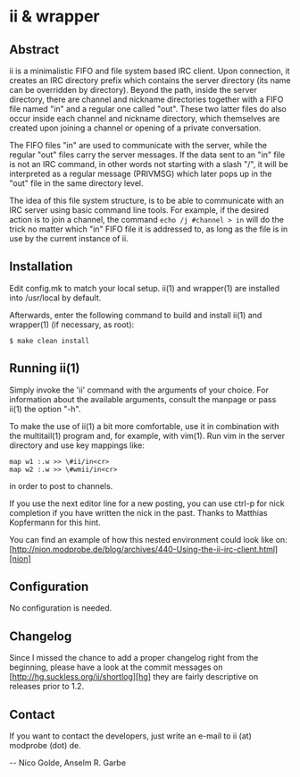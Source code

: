 ii & wrapper
============

Abstract
--------
ii is a minimalistic FIFO and file system based IRC client. Upon connection, it
creates an IRC directory prefix which contains the server directory (its name
can be overridden by directory). Beyond the path, inside the server directory,
there are channel and nickname directories together with a FIFO file named "in"
and a regular one called "out". These two latter files do also occur inside
each channel and nickname directory, which themselves are created upon joining
a channel or opening of a private conversation.

The FIFO files "in" are used to communicate with the server, while the regular
"out" files carry the server messages. If the data sent to an "in" file is not
an IRC command, in other words not starting with a slash "/", it will be
interpreted as a regular message (PRIVMSG) which later pops up in the "out"
file in the same directory level.

The idea of this file system structure, is to be able to communicate with an
IRC server using basic command line tools. For example, if the desired action
is to join a channel, the command `echo /j #channel > in` will do the trick no
matter which "in" FIFO file it is addressed to, as long as the file is in use
by the current instance of ii.

Installation
------------
Edit config.mk to match your local setup. ii(1) and wrapper(1) are installed
into /usr/local by default.

Afterwards, enter the following command to build and install ii(1) and
wrapper(1) (if necessary, as root):

	$ make clean install

Running ii(1)
-------------
Simply invoke the 'ii' command with the arguments of your choice. For
information about the available arguments, consult the manpage or pass ii(1)
the option "-h".

To make the use of ii(1) a bit more comfortable, use it in combination with the
multitail(1) program and, for example, with vim(1). Run vim in the server
directory and use key mappings like:

	map w1 :.w >> \#ii/in<cr>
	map w2 :.w >> \#wmii/in<cr>

in order to post to channels.

If you use the next editor line for a new posting, you can use ctrl-p for nick
completion if you have written the nick in the past.
Thanks to Matthias Kopfermann for this hint.

You can find an example of how this nested environment could look like on:
[http://nion.modprobe.de/blog/archives/440-Using-the-ii-irc-client.html][nion]

Configuration
-------------
No configuration is needed.

Changelog
---------
Since I missed the chance to add a proper changelog right from the beginning,
please have a look at the commit messages on
[http://hg.suckless.org/ii/shortlog][hg] they are fairly descriptive on
releases prior to 1.2.

Contact
-------
If you want to contact the developers, just write an e-mail to
ii (at) modprobe (dot) de.

-- Nico Golde, Anselm R. Garbe

[nion]: http://nion.modprobe.de/blog/archives/440-Using-the-ii-irc-client.html
[hg]: http://hg.suckless.org/ii/shortlog
